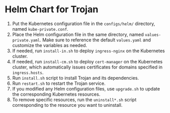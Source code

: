 # Helm Chart for Trojan

1. Put the Kubernetes configuration file in the `configs/helm/` directory, named `kube-private.conf`.
2. Place the Helm configuration file in the same directory, named `values-private.yaml`. Make sure to reference the default `values.yaml` and customize the variables as needed.
3. If needed, run `install-in.sh` to deploy `ingress-nginx` on the Kubernetes cluster.
4. If needed, run `install-cm.sh` to deploy `cert-manager` on the Kubernetes cluster, which automatically issues certificates for domains specified in `ingress.hosts`.
5. Run `install.sh` script to install Trojan and its dependencies.
6. Run `restart.sh` to restart the Trojan service.
7. If you modified any Helm configuration files, use `upgrade.sh` to update the corresponding Kubernetes resources.
8. To remove specific resources, run the `uninstall*.sh` script corresponding to the resource you want to uninstall.
